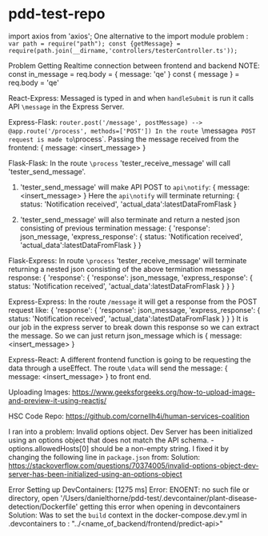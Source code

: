 # pdd-test-repo
import axios from 'axios';
One alternative to the import module problem : 
  ` var path = require("path");
    const {getMessage} = require(path.join(__dirname,'controllers/testerController.ts'));`
  
Problem Getting Realtime connection between frontend and backend 
NOTE:
const in_message = req.body = { message: 'qe' }
const { message } = req.body = 'qe'

React-Express: Messaged is typed in and when `handleSubmit` is run it calls API `\message` in the Express Server. 

Express-Flask: `router.post('/message', postMessage) --> @app.route('/process', methods=['POST'])
In the route `\message` a POST request is made to `\process`. Passing the message received from the frontend:  { message: <insert_message> }

Flask-Flask: In the route `\process` 'tester_receive_message' will call 'tester_send_message'.
  1. 'tester_send_message' will make API POST to `api\notify`: { message: <insert_message> }
  Here the `api\notify` will terminate returning: 
  { status: 'Notification received', 'actual_data':latestDataFromFlask }

  2. 'tester_send_message' will also terminate and return a nested json consisting of previous termination message: 
  { 'response': json_message, 
    'express_response': { status: 'Notification received', 'actual_data':latestDataFromFlask }
  }
                  
Flask-Express: In route `\process` 'tester_receive_message' will terminate returning a nested json consisting of the above termination message response:
{ 'response': { 'response': json_message, 
                'express_response': { status: 'Notification received',                  'actual_data':latestDataFromFlask }
              }
}

Express-Express: In the route `/message` it will get a response from the POST request like:
{ 'response': { 'response': json_message, 
                'express_response': { status: 'Notification received',                  'actual_data':latestDataFromFlask }
              }
}
It is our job in the express server to break down this response so we can extract the message. So we can just return json_message  which is { message: <insert_message> } 

Express-React: A different frontend function is going to be requesting the data through a useEffect. The route `\data` will send the message: { message: <insert_message> } to front end.

Uploading Images: https://www.geeksforgeeks.org/how-to-upload-image-and-preview-it-using-reactjs/

HSC Code Repo: https://github.com/cornellh4i/human-services-coalition

I ran into a problem: Invalid options object. Dev Server has been initialized using an options object that does not match the API schema. - options.allowedHosts[0] should be a non-empty string.
I fixed it by changing the following line in `package.json` from:
Solution: https://stackoverflow.com/questions/70374005/invalid-options-object-dev-server-has-been-initialized-using-an-options-object

Error Setting up DevContainers: [1275 ms] Error: ENOENT: no such file or directory, open '/Users/danielthorne/pdd-test/.devcontainer/plant-disease-detection/Dockerfile' getting this error when opening in devcontainers 
Solution: Was to set the `build` context in the docker-compose.dev.yml in .devcontainers to : "../<name_of_backend/frontend/predict-api>"